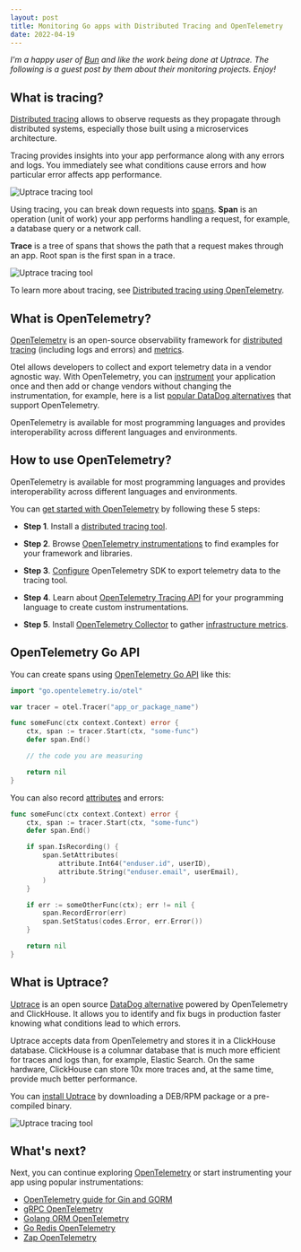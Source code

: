 ```yaml
---
layout: post
title: Monitoring Go apps with Distributed Tracing and OpenTelemetry
date: 2022-04-19
---
```


*I'm a happy user of [Bun](https://bun.uptrace.dev/) and like the work being done at Uptrace. The following is a guest post
by them about their monitoring projects. Enjoy!*


## What is tracing?

[Distributed tracing](https://opentelemetry.uptrace.dev/guide/distributed-tracing.html) allows to
observe requests as they propagate through distributed systems, especially those built using a
microservices architecture.

Tracing provides insights into your app performance along with any errors and logs. You immediately
see what conditions cause errors and how particular error affects app performance.

![Uptrace tracing tool](/assets/tracing-graph.png)

Using tracing, you can break down requests into
[spans](https://opentelemetry.uptrace.dev/guide/distributed-tracing.html#spans). **Span** is an
operation (unit of work) your app performs handling a request, for example, a database query or a
network call.

**Trace** is a tree of spans that shows the path that a request makes through an app. Root span is
the first span in a trace.

![Uptrace tracing tool](/assets/trace-graph.png)

To learn more about tracing, see
[Distributed tracing using OpenTelemetry](https://opentelemetry.uptrace.dev/guide/distributed-tracing.html).

## What is OpenTelemetry?

[OpenTelemetry](https://opentelemetry.uptrace.dev/) is an open-source observability framework for
[distributed tracing](https://opentelemetry.uptrace.dev/guide/distributed-tracing.html) (including
logs and errors) and [metrics](https://opentelemetry.uptrace.dev/guide/metrics.html).

Otel allows developers to collect and export telemetry data in a vendor agnostic way. With
OpenTelemetry, you can [instrument](https://opentelemetry.uptrace.dev/instrumentations/) your
application once and then add or change vendors without changing the instrumentation, for example,
here is a list [popular DataDog alternatives](https://get.uptrace.dev/compare/datadog-competitors.html) that support
OpenTelemetry.

OpenTelemetry is available for most programming languages and provides interoperability across
different languages and environments.

## How to use OpenTelemetry?

OpenTelemetry is available for most programming languages and provides interoperability across
different languages and environments.

You can [get started with OpenTelemetry](https://opentelemetry.uptrace.dev/) by following these 5
steps:

- **Step 1**. Install a
  [distributed tracing tool](https://get.uptrace.dev/compare/distributed-tracing-tools.html).

- **Step 2**. Browse
  [OpenTelemetry instrumentations](https://opentelemetry.uptrace.dev/instrumentations/) to find
  examples for your framework and libraries.

- **Step 3**. [Configure](https://docs.uptrace.dev/#getting-started) OpenTelemetry SDK to export
  telemetry data to the tracing tool.

- **Step 4**. Learn about
  [OpenTelemetry Tracing API](https://opentelemetry.uptrace.dev/guide/distributed-tracing.html#what-s-next)
  for your programming language to create custom instrumentations.

- **Step 5**. Install
  [OpenTelemetry Collector](https://opentelemetry.uptrace.dev/guide/collector.html) to gather
  [infrastructure metrics](https://opentelemetry.uptrace.dev/guide/collector.html#host-metrics).

## OpenTelemetry Go API

You can create spans using
[OpenTelemetry Go API](https://opentelemetry.uptrace.dev/guide/go-tracing.html) like this:

```go
import "go.opentelemetry.io/otel"

var tracer = otel.Tracer("app_or_package_name")

func someFunc(ctx context.Context) error {
	ctx, span := tracer.Start(ctx, "some-func")
	defer span.End()

    // the code you are measuring

	return nil
}
```

You can also record
[attributes](https://opentelemetry.uptrace.dev/guide/distributed-tracing.html#attributes) and
errors:

```go
func someFunc(ctx context.Context) error {
	ctx, span := tracer.Start(ctx, "some-func")
	defer span.End()

	if span.IsRecording() {
		span.SetAttributes(
			attribute.Int64("enduser.id", userID),
			attribute.String("enduser.email", userEmail),
		)
	}

	if err := someOtherFunc(ctx); err != nil {
		span.RecordError(err)
		span.SetStatus(codes.Error, err.Error())
	}

	return nil
}
```

## What is Uptrace?

[Uptrace](https://github.com/uptrace/uptrace) is an open source
[DataDog alternative](https://get.uptrace.dev/compare/datadog-competitors.html) powered by OpenTelemetry and ClickHouse. It
allows you to identify and fix bugs in production faster knowing what conditions lead to which
errors.

Uptrace accepts data from OpenTelemetry and stores it in a ClickHouse database. ClickHouse is a
columnar database that is much more efficient for traces and logs than, for example, Elastic Search.
On the same hardware, ClickHouse can store 10x more traces and, at the same time, provide much
better performance.

You can [install Uptrace](https://get.uptrace.dev/guide/opentelemetry-tracing-tool.html) by downloading a DEB/RPM package
or a pre-compiled binary.

![Uptrace tracing tool](/assets/uptrace.png)

## What's next?

Next, you can continue exploring [OpenTelemetry](https://opentelemetry.uptrace.dev) or start
instrumenting your app using popular instrumentations:

- [OpenTelemetry guide for Gin and GORM](https://get.uptrace.dev/opentelemetry/gin-gorm.html)
- [gRPC OpenTelemetry](https://opentelemetry.uptrace.dev/instrumentations/go-grpc.html)
- [Golang ORM OpenTelemetry](https://bun.uptrace.dev/guide/performance-monitoring.html)
- [Go Redis OpenTelemetry](https://redis.uptrace.dev/guide/go-redis-monitoring.html)
- [Zap OpenTelemetry](https://opentelemetry.uptrace.dev/instrumentations/go-zap.html)


